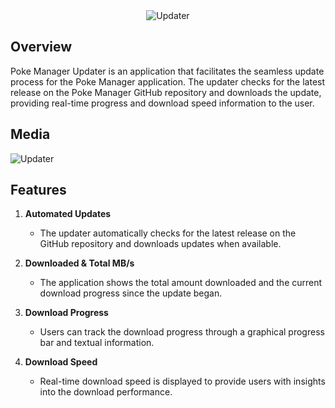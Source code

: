 <div align="center">
  <img src="https://github.com/Ryukotsuki/Poke-Manager-Updater/assets/50199421/2fafe453-cbe3-49ff-8ff2-caebeec90e26" alt="Updater">
</div>

## Overview

Poke Manager Updater is an application that facilitates the seamless update process for the Poke Manager application. The updater checks for the latest release on the Poke Manager GitHub repository and downloads the update, providing real-time progress and download speed information to the user.

## Media
![Updater](https://github.com/user-attachments/assets/cb2eb869-5e1f-4301-a44d-708af5a36af8)

## Features

1. **Automated Updates**
   - The updater automatically checks for the latest release on the GitHub repository and downloads updates when available.
  
2. **Downloaded & Total MB/s**
   - The application shows the total amount downloaded and the current download progress since the update began.
  
3. **Download Progress**
   - Users can track the download progress through a graphical progress bar and textual information.

4. **Download Speed**
   - Real-time download speed is displayed to provide users with insights into the download performance.
